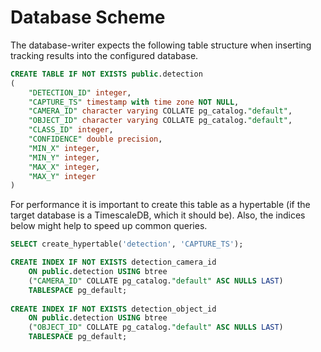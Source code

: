 # Database Scheme
The database-writer expects the following table structure when inserting tracking results into the configured database.
```sql
CREATE TABLE IF NOT EXISTS public.detection
(
    "DETECTION_ID" integer,
    "CAPTURE_TS" timestamp with time zone NOT NULL,
    "CAMERA_ID" character varying COLLATE pg_catalog."default",
    "OBJECT_ID" character varying COLLATE pg_catalog."default",
    "CLASS_ID" integer,
    "CONFIDENCE" double precision,
    "MIN_X" integer,
    "MIN_Y" integer,
    "MAX_X" integer,
    "MAX_Y" integer
)
```

For performance it is important to create this table as a hypertable
(if the target database is a TimescaleDB, which it should be).
Also, the indices below might help to speed up common queries.

```sql 
SELECT create_hypertable('detection', 'CAPTURE_TS');

CREATE INDEX IF NOT EXISTS detection_camera_id
    ON public.detection USING btree
    ("CAMERA_ID" COLLATE pg_catalog."default" ASC NULLS LAST)
    TABLESPACE pg_default;
    
CREATE INDEX IF NOT EXISTS detection_object_id
    ON public.detection USING btree
    ("OBJECT_ID" COLLATE pg_catalog."default" ASC NULLS LAST)
    TABLESPACE pg_default;
```